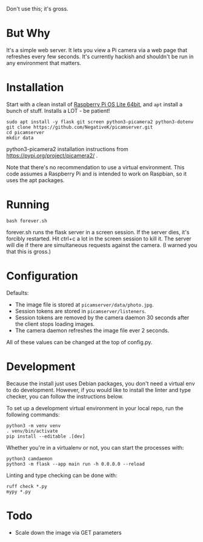 Don't use this; it's gross.

# But Why
It's a simple web server. It lets you view a Pi camera via a web page that
refreshes every few seconds. It's currently hackish and shouldn't be run in
any environment that matters.

# Installation

Start with a clean install of [Raspberry Pi OS Lite 64bit](https://www.raspberrypi.com/software/operating-systems/), and `apt` install a bunch of stuff. Installs a LOT - be patient!

```
sudo apt install -y flask git screen python3-picamera2 python3-dotenv
git clone https://github.com/NegativeK/picamserver.git
cd picamserver
mkdir data
```

python3-picamera2 installation instructions from https://pypi.org/project/picamera2/ .

Note that there's no recommendation to use a virtual environment. This code 
assumes a Raspberry Pi and is intended to work on Raspbian, so it uses the apt
packages.

# Running
`bash forever.sh`

forever.sh runs the flask server in a screen session. If the server dies, it's
forcibly restarted. Hit ctrl+c a lot in the screen session to kill it. The
server will die if there are simultaneous requests against the camera. (I 
warned you that this is gross.)

# Configuration
Defaults:
* The image file is stored at `picamserver/data/photo.jpg`.
* Session tokens are stored in `picamserver/listeners`.
* Session tokens are removed by the camera daemon 30 seconds after the client stops loading images.
* The camera daemon refreshes the image file ever 2 seconds.

All of these values can be changed at the top of config.py.

# Development
Because the install just uses Debian packages, you don't need a virtual env
to do development. However, if you would like to install the linter and type
checker, you can follow the instructions below.

To set up a development virtual environment in your local repo, run the
following commands:
```
python3 -m venv venv
. venv/bin/activate
pip install --editable .[dev]
```

Whether you're in a virtualenv or not, you can start the processes with:
```
python3 camdaemon
python3 -m flask --app main run -h 0.0.0.0 --reload
```

Linting and type checking can be done with:
```
ruff check *.py
mypy *.py
```

# Todo
* Scale down the image via GET parameters
